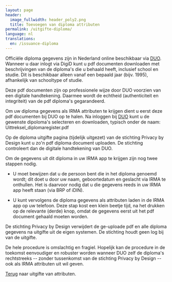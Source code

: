 ```yaml
---
layout: page
header:
  image_fullwidth: header_poly2.png
  title: Toevoegen van diploma attributen
permalink: /uitgifte-diploma/
language: nl
translations:
  en: /issuance-diploma
---
```


Officiële diploma gegevens zijn in Nederland online beschikbaar via
[DUO](https://duo.nl/particulier/diplomas/mijn-diplomas.jsp). Wanneer
u daar inlogt via DigiD kunt u pdf documenten downloaden met
beschrijvingen van de diploma's die u behaald heeft, inclusief school
en studie. Dit is beschikbaar alleen vanaf een bepaald jaar
(bijv. 1995), afhankelijk van schooltype of studie.

Deze pdf documenten zijn op professionele wijze door DUO voorzien van
een digitale handtekening. Daarmee wordt de echtheid (authenticiteit
en integriteit) van de pdf diploma's gegarandeerd.

Om uw diploma gegevens als IRMA attributen te krijgen dient u eerst
deze pdf documenten bij DUO op te halen. Na inloggen bij
[DUO](https://duo.nl/particulier/diplomas/mijn-diplomas.jsp) kunt u de
gewenste dipoloma's selecteren en downloaden, typisch onder de naam:
Uittreksel_diplomaregister.pdf

Op de diploma uitgifte pagina (tijdelijk uitgezet) van de stichting
Privacy by Design kunt u zo'n pdf diploma document uploaden. De
stichting controleert dan de digitale handtekening van DUO.

Om de gegevens uit dit diploma in uw IRMA app te krijgen zijn
nog twee stappen nodig.

  * U moet bewijzen dat u de persoon bent die in het diploma genoemd
    wordt; dit doet u door uw naam, geboortedatum en geslacht via IRMA
    te onthullen. Het is daarvoor nodig dat u die gegevens reeds in uw
    IRMA app heeft staan (via BRP of iDIN).

  * U kunt vervolgens de diploma gegevens als attributen laden in de
    IRMA app op uw telefoon. Deze stap kost een klein beetje tijd, na
    het drukken op de relevante (derde) knop, omdat de gegevens eerst
    uit het pdf document gehaald moeten worden.

De stichting Privacy by Design verwijdert de ge-uploade pdf en alle
diploma gegevens na uitgifte uit de eigen systemen. De stichting houdt
geen log bij van de uitgifte.

De hele procedure is omslachtig en fragiel. Hopelijk kan de procedure
in de toekomst eenvoudiger en robuster worden wanneer DUO zelf de
diploma's rechtstreeks -- zonder tussenkomst van de stichting Privacy
by Design -- ook als IRMA attributen uit wil geven.

[Terug](/uitgifte) naar uitgifte van attributen.
